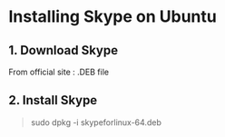 # Installing Skype on Ubuntu

## 1. Download Skype 

 From official site : .DEB file
 

## 2. Install Skype

> sudo dpkg -i skypeforlinux-64.deb

